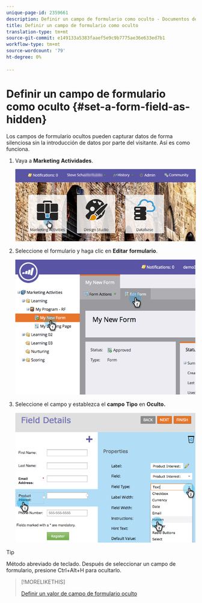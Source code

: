 ```yaml
---
unique-page-id: 2359661
description: Definir un campo de formulario como oculto - Documentos de marketing - Documentación del producto
title: Definir un campo de formulario como oculto
translation-type: tm+mt
source-git-commit: e149133a5383faaef5e9c9b7775ae36e633ed7b1
workflow-type: tm+mt
source-wordcount: '79'
ht-degree: 0%

---
```



# Definir un campo de formulario como oculto {#set-a-form-field-as-hidden}

Los campos de formulario ocultos pueden capturar datos de forma silenciosa sin la introducción de datos por parte del visitante. Así es como funciona.

1. Vaya a **Marketing** **Actividades**.

   ![](assets/login-marketing-activities-3.png)

1. Seleccione el formulario y haga clic en **Editar** **formulario**.

   ![](assets/image2014-9-15-12-3a58-3a47.png)

1. Seleccione el campo y establezca el **campo** **Tipo** en **Oculto.**

   ![](assets/image2014-9-15-12-3a58-3a56.png)

>[!TIP]
>
>Método abreviado de teclado. Después de seleccionar un campo de formulario, presione Ctrl+Alt+H para ocultarlo.

>[!MORELIKETHIS]
>
>[Definir un valor de campo de formulario oculto](set-a-hidden-form-field-value.md)

